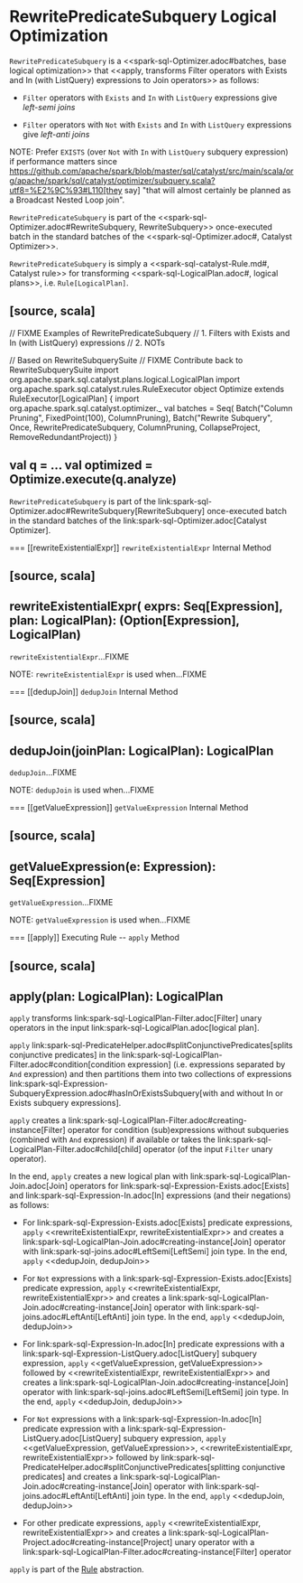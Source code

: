 # RewritePredicateSubquery Logical Optimization

`RewritePredicateSubquery` is a <<spark-sql-Optimizer.adoc#batches, base logical optimization>> that <<apply, transforms Filter operators with Exists and In (with ListQuery) expressions to Join operators>> as follows:

* `Filter` operators with `Exists` and `In` with `ListQuery` expressions give *left-semi joins*

* `Filter` operators with `Not` with `Exists` and `In` with `ListQuery` expressions give *left-anti joins*

NOTE: Prefer `EXISTS` (over `Not` with `In` with `ListQuery` subquery expression) if performance matters since https://github.com/apache/spark/blob/master/sql/catalyst/src/main/scala/org/apache/spark/sql/catalyst/optimizer/subquery.scala?utf8=%E2%9C%93#L110[they say] "that will almost certainly be planned as a Broadcast Nested Loop join".

`RewritePredicateSubquery` is part of the <<spark-sql-Optimizer.adoc#RewriteSubquery, RewriteSubquery>> once-executed batch in the standard batches of the <<spark-sql-Optimizer.adoc#, Catalyst Optimizer>>.

`RewritePredicateSubquery` is simply a <<spark-sql-catalyst-Rule.md#, Catalyst rule>> for transforming <<spark-sql-LogicalPlan.adoc#, logical plans>>, i.e. `Rule[LogicalPlan]`.

[source, scala]
----
// FIXME Examples of RewritePredicateSubquery
// 1. Filters with Exists and In (with ListQuery) expressions
// 2. NOTs

// Based on RewriteSubquerySuite
// FIXME Contribute back to RewriteSubquerySuite
import org.apache.spark.sql.catalyst.plans.logical.LogicalPlan
import org.apache.spark.sql.catalyst.rules.RuleExecutor
object Optimize extends RuleExecutor[LogicalPlan] {
  import org.apache.spark.sql.catalyst.optimizer._
  val batches = Seq(
    Batch("Column Pruning", FixedPoint(100), ColumnPruning),
    Batch("Rewrite Subquery", Once,
      RewritePredicateSubquery,
      ColumnPruning,
      CollapseProject,
      RemoveRedundantProject))
}

val q = ...
val optimized = Optimize.execute(q.analyze)
----

`RewritePredicateSubquery` is part of the link:spark-sql-Optimizer.adoc#RewriteSubquery[RewriteSubquery] once-executed batch in the standard batches of the link:spark-sql-Optimizer.adoc[Catalyst Optimizer].

=== [[rewriteExistentialExpr]] `rewriteExistentialExpr` Internal Method

[source, scala]
----
rewriteExistentialExpr(
  exprs: Seq[Expression],
  plan: LogicalPlan): (Option[Expression], LogicalPlan)
----

`rewriteExistentialExpr`...FIXME

NOTE: `rewriteExistentialExpr` is used when...FIXME

=== [[dedupJoin]] `dedupJoin` Internal Method

[source, scala]
----
dedupJoin(joinPlan: LogicalPlan): LogicalPlan
----

`dedupJoin`...FIXME

NOTE: `dedupJoin` is used when...FIXME

=== [[getValueExpression]] `getValueExpression` Internal Method

[source, scala]
----
getValueExpression(e: Expression): Seq[Expression]
----

`getValueExpression`...FIXME

NOTE: `getValueExpression` is used when...FIXME

=== [[apply]] Executing Rule -- `apply` Method

[source, scala]
----
apply(plan: LogicalPlan): LogicalPlan
----

`apply` transforms link:spark-sql-LogicalPlan-Filter.adoc[Filter] unary operators in the input link:spark-sql-LogicalPlan.adoc[logical plan].

`apply` link:spark-sql-PredicateHelper.adoc#splitConjunctivePredicates[splits conjunctive predicates] in the link:spark-sql-LogicalPlan-Filter.adoc#condition[condition expression] (i.e. expressions separated by `And` expression) and then partitions them into two collections of expressions link:spark-sql-Expression-SubqueryExpression.adoc#hasInOrExistsSubquery[with and without In or Exists subquery expressions].

`apply` creates a link:spark-sql-LogicalPlan-Filter.adoc#creating-instance[Filter] operator for condition (sub)expressions without subqueries (combined with `And` expression) if available or takes the link:spark-sql-LogicalPlan-Filter.adoc#child[child] operator (of the input `Filter` unary operator).

In the end, `apply` creates a new logical plan with link:spark-sql-LogicalPlan-Join.adoc[Join] operators for link:spark-sql-Expression-Exists.adoc[Exists] and link:spark-sql-Expression-In.adoc[In] expressions (and their negations) as follows:

* For link:spark-sql-Expression-Exists.adoc[Exists] predicate expressions, `apply` <<rewriteExistentialExpr, rewriteExistentialExpr>> and creates a link:spark-sql-LogicalPlan-Join.adoc#creating-instance[Join] operator with link:spark-sql-joins.adoc#LeftSemi[LeftSemi] join type. In the end, `apply` <<dedupJoin, dedupJoin>>

* For `Not` expressions with a link:spark-sql-Expression-Exists.adoc[Exists] predicate expression, `apply` <<rewriteExistentialExpr, rewriteExistentialExpr>> and creates a link:spark-sql-LogicalPlan-Join.adoc#creating-instance[Join] operator with link:spark-sql-joins.adoc#LeftAnti[LeftAnti] join type. In the end, `apply` <<dedupJoin, dedupJoin>>

* For link:spark-sql-Expression-In.adoc[In] predicate expressions with a link:spark-sql-Expression-ListQuery.adoc[ListQuery] subquery expression, `apply` <<getValueExpression, getValueExpression>> followed by <<rewriteExistentialExpr, rewriteExistentialExpr>> and creates a link:spark-sql-LogicalPlan-Join.adoc#creating-instance[Join] operator with link:spark-sql-joins.adoc#LeftSemi[LeftSemi] join type. In the end, `apply` <<dedupJoin, dedupJoin>>

* For `Not` expressions with a link:spark-sql-Expression-In.adoc[In] predicate expression with a link:spark-sql-Expression-ListQuery.adoc[ListQuery] subquery expression, `apply` <<getValueExpression, getValueExpression>>, <<rewriteExistentialExpr, rewriteExistentialExpr>> followed by link:spark-sql-PredicateHelper.adoc#splitConjunctivePredicates[splitting conjunctive predicates] and creates a link:spark-sql-LogicalPlan-Join.adoc#creating-instance[Join] operator with link:spark-sql-joins.adoc#LeftAnti[LeftAnti] join type. In the end, `apply` <<dedupJoin, dedupJoin>>

* For other predicate expressions, `apply` <<rewriteExistentialExpr, rewriteExistentialExpr>> and creates a link:spark-sql-LogicalPlan-Project.adoc#creating-instance[Project] unary operator with a link:spark-sql-LogicalPlan-Filter.adoc#creating-instance[Filter] operator

`apply` is part of the [Rule](../spark-sql-catalyst-Rule.md#apply) abstraction.

